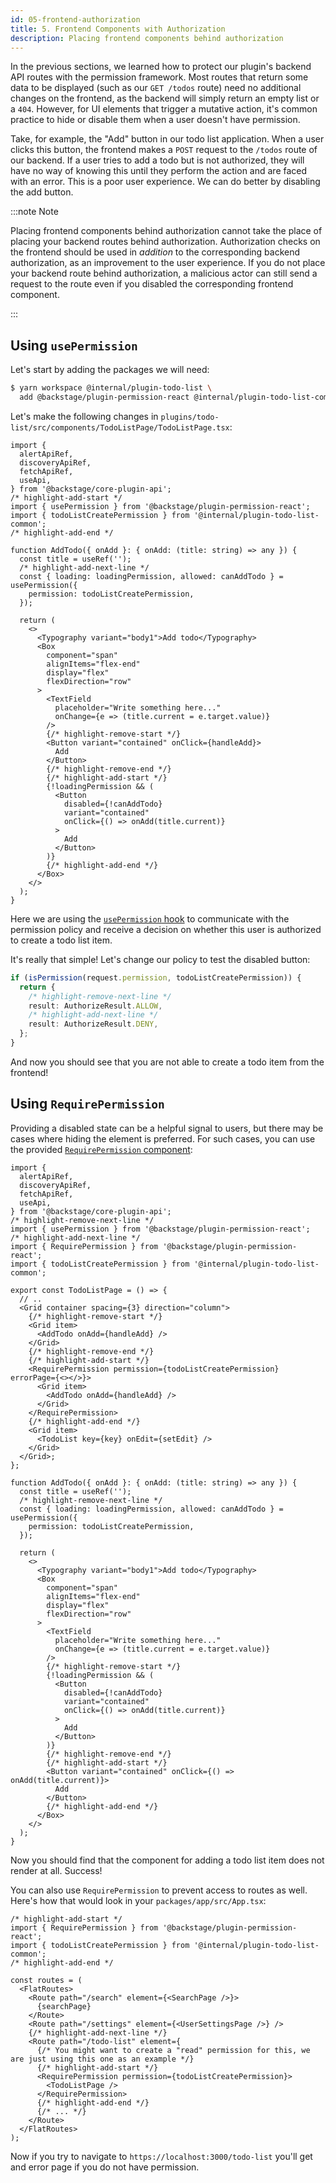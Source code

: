 ```yaml
---
id: 05-frontend-authorization
title: 5. Frontend Components with Authorization
description: Placing frontend components behind authorization
---
```


In the previous sections, we learned how to protect our plugin's backend API routes with the permission framework. Most routes that return some data to be displayed (such as our `GET /todos` route) need no additional changes on the frontend, as the backend will simply return an empty list or a `404`. However, for UI elements that trigger a mutative action, it's common practice to hide or disable them when a user doesn't have permission.

Take, for example, the "Add" button in our todo list application. When a user clicks this button, the frontend makes a `POST` request to the `/todos` route of our backend. If a user tries to add a todo but is not authorized, they will have no way of knowing this until they perform the action and are faced with an error. This is a poor user experience. We can do better by disabling the add button.

:::note Note

Placing frontend components behind authorization cannot take the place of placing your backend routes behind authorization. Authorization checks on the frontend should be used in _addition_ to the corresponding backend authorization, as an improvement to the user experience. If you do not place your backend route behind authorization, a malicious actor can still send a request to the route even if you disabled the corresponding frontend component.

:::

## Using `usePermission`

Let's start by adding the packages we will need:

```bash
$ yarn workspace @internal/plugin-todo-list \
  add @backstage/plugin-permission-react @internal/plugin-todo-list-common
```

Let's make the following changes in `plugins/todo-list/src/components/TodoListPage/TodoListPage.tsx`:

```tsx title="plugins/todo-list/src/components/TodoListPage/TodoListPage.tsx"
import {
  alertApiRef,
  discoveryApiRef,
  fetchApiRef,
  useApi,
} from '@backstage/core-plugin-api';
/* highlight-add-start */
import { usePermission } from '@backstage/plugin-permission-react';
import { todoListCreatePermission } from '@internal/plugin-todo-list-common';
/* highlight-add-end */

function AddTodo({ onAdd }: { onAdd: (title: string) => any }) {
  const title = useRef('');
  /* highlight-add-next-line */
  const { loading: loadingPermission, allowed: canAddTodo } = usePermission({
    permission: todoListCreatePermission,
  });

  return (
    <>
      <Typography variant="body1">Add todo</Typography>
      <Box
        component="span"
        alignItems="flex-end"
        display="flex"
        flexDirection="row"
      >
        <TextField
          placeholder="Write something here..."
          onChange={e => (title.current = e.target.value)}
        />
        {/* highlight-remove-start */}
        <Button variant="contained" onClick={handleAdd}>
          Add
        </Button>
        {/* highlight-remove-end */}
        {/* highlight-add-start */}
        {!loadingPermission && (
          <Button
            disabled={!canAddTodo}
            variant="contained"
            onClick={() => onAdd(title.current)}
          >
            Add
          </Button>
        )}
        {/* highlight-add-end */}
      </Box>
    </>
  );
}
```

Here we are using the [`usePermission` hook](https://backstage.io/docs/reference/plugin-permission-react.usepermission) to communicate with the permission policy and receive a decision on whether this user is authorized to create a todo list item.

It's really that simple! Let's change our policy to test the disabled button:

```ts title="packages/backend/src/plugins/permission.ts"
if (isPermission(request.permission, todoListCreatePermission)) {
  return {
    /* highlight-remove-next-line */
    result: AuthorizeResult.ALLOW,
    /* highlight-add-next-line */
    result: AuthorizeResult.DENY,
  };
}
```

And now you should see that you are not able to create a todo item from the frontend!

## Using `RequirePermission`

Providing a disabled state can be a helpful signal to users, but there may be cases where hiding the element is preferred. For such cases, you can use the provided [`RequirePermission` component](https://backstage.io/docs/reference/plugin-permission-react.requirepermission):

```tsx title="plugins/todo-list/src/components/TodoListPage/TodoListPage.tsx"
import {
  alertApiRef,
  discoveryApiRef,
  fetchApiRef,
  useApi,
} from '@backstage/core-plugin-api';
/* highlight-remove-next-line */
import { usePermission } from '@backstage/plugin-permission-react';
/* highlight-add-next-line */
import { RequirePermission } from '@backstage/plugin-permission-react';
import { todoListCreatePermission } from '@internal/plugin-todo-list-common';

export const TodoListPage = () => {
  // ..
  <Grid container spacing={3} direction="column">
    {/* highlight-remove-start */}
    <Grid item>
      <AddTodo onAdd={handleAdd} />
    </Grid>
    {/* highlight-remove-end */}
    {/* highlight-add-start */}
    <RequirePermission permission={todoListCreatePermission} errorPage={<></>}>
      <Grid item>
        <AddTodo onAdd={handleAdd} />
      </Grid>
    </RequirePermission>
    {/* highlight-add-end */}
    <Grid item>
      <TodoList key={key} onEdit={setEdit} />
    </Grid>
  </Grid>;
};

function AddTodo({ onAdd }: { onAdd: (title: string) => any }) {
  const title = useRef('');
  /* highlight-remove-next-line */
  const { loading: loadingPermission, allowed: canAddTodo } = usePermission({
    permission: todoListCreatePermission,
  });

  return (
    <>
      <Typography variant="body1">Add todo</Typography>
      <Box
        component="span"
        alignItems="flex-end"
        display="flex"
        flexDirection="row"
      >
        <TextField
          placeholder="Write something here..."
          onChange={e => (title.current = e.target.value)}
        />
        {/* highlight-remove-start */}
        {!loadingPermission && (
          <Button
            disabled={!canAddTodo}
            variant="contained"
            onClick={() => onAdd(title.current)}
          >
            Add
          </Button>
        )}
        {/* highlight-remove-end */}
        {/* highlight-add-start */}
        <Button variant="contained" onClick={() => onAdd(title.current)}>
          Add
        </Button>
        {/* highlight-add-end */}
      </Box>
    </>
  );
}
```

Now you should find that the component for adding a todo list item does not render at all. Success!

You can also use `RequirePermission` to prevent access to routes as well. Here's how that would look in your `packages/app/src/App.tsx`:

```tsx title="packages/app/src/App.tsx"
/* highlight-add-start */
import { RequirePermission } from '@backstage/plugin-permission-react';
import { todoListCreatePermission } from '@internal/plugin-todo-list-common';
/* highlight-add-end */

const routes = (
  <FlatRoutes>
    <Route path="/search" element={<SearchPage />}>
      {searchPage}
    </Route>
    <Route path="/settings" element={<UserSettingsPage />} />
    {/* highlight-add-next-line */}
    <Route path="/todo-list" element={
      {/* You might want to create a "read" permission for this, we are just using this one as an example */}
      {/* highlight-add-start */}
      <RequirePermission permission={todoListCreatePermission}>
        <TodoListPage />
      </RequirePermission>
      {/* highlight-add-end */}
      {/* ... */}
    </Route>
  </FlatRoutes>
);
```

Now if you try to navigate to `https://localhost:3000/todo-list` you'll get and error page if you do not have permission.
